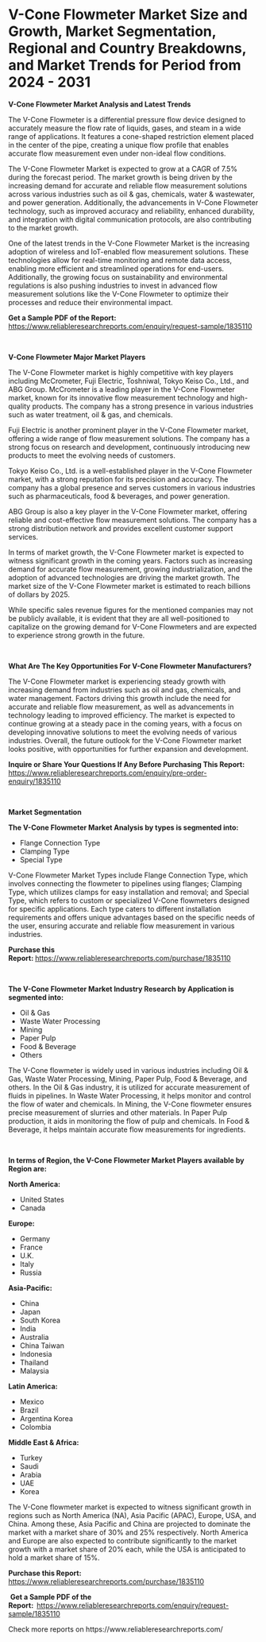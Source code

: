 <p><h1>V-Cone Flowmeter Market Size and Growth, Market Segmentation, Regional and Country Breakdowns, and Market Trends for Period from 2024 -  2031</h1></p><p><strong>V-Cone Flowmeter Market Analysis and Latest Trends</strong></p>
<p><p>The V-Cone Flowmeter is a differential pressure flow device designed to accurately measure the flow rate of liquids, gases, and steam in a wide range of applications. It features a cone-shaped restriction element placed in the center of the pipe, creating a unique flow profile that enables accurate flow measurement even under non-ideal flow conditions.</p><p>The V-Cone Flowmeter Market is expected to grow at a CAGR of 7.5% during the forecast period. The market growth is being driven by the increasing demand for accurate and reliable flow measurement solutions across various industries such as oil & gas, chemicals, water & wastewater, and power generation. Additionally, the advancements in V-Cone Flowmeter technology, such as improved accuracy and reliability, enhanced durability, and integration with digital communication protocols, are also contributing to the market growth.</p><p>One of the latest trends in the V-Cone Flowmeter Market is the increasing adoption of wireless and IoT-enabled flow measurement solutions. These technologies allow for real-time monitoring and remote data access, enabling more efficient and streamlined operations for end-users. Additionally, the growing focus on sustainability and environmental regulations is also pushing industries to invest in advanced flow measurement solutions like the V-Cone Flowmeter to optimize their processes and reduce their environmental impact.</p></p>
<p><strong>Get a Sample PDF of the Report:&nbsp;</strong> <a href="https://www.reliableresearchreports.com/enquiry/request-sample/1835110">https://www.reliableresearchreports.com/enquiry/request-sample/1835110</a></p>
<p>&nbsp;</p>
<p><strong>V-Cone Flowmeter Major Market Players</strong></p>
<p><p>The V-Cone Flowmeter market is highly competitive with key players including McCrometer, Fuji Electric, Toshniwal, Tokyo Keiso Co., Ltd., and ABG Group. McCrometer is a leading player in the V-Cone Flowmeter market, known for its innovative flow measurement technology and high-quality products. The company has a strong presence in various industries such as water treatment, oil & gas, and chemicals.</p><p>Fuji Electric is another prominent player in the V-Cone Flowmeter market, offering a wide range of flow measurement solutions. The company has a strong focus on research and development, continuously introducing new products to meet the evolving needs of customers.</p><p>Tokyo Keiso Co., Ltd. is a well-established player in the V-Cone Flowmeter market, with a strong reputation for its precision and accuracy. The company has a global presence and serves customers in various industries such as pharmaceuticals, food & beverages, and power generation.</p><p>ABG Group is also a key player in the V-Cone Flowmeter market, offering reliable and cost-effective flow measurement solutions. The company has a strong distribution network and provides excellent customer support services.</p><p>In terms of market growth, the V-Cone Flowmeter market is expected to witness significant growth in the coming years. Factors such as increasing demand for accurate flow measurement, growing industrialization, and the adoption of advanced technologies are driving the market growth. The market size of the V-Cone Flowmeter market is estimated to reach billions of dollars by 2025.</p><p>While specific sales revenue figures for the mentioned companies may not be publicly available, it is evident that they are all well-positioned to capitalize on the growing demand for V-Cone Flowmeters and are expected to experience strong growth in the future.</p></p>
<p>&nbsp;</p>
<p><strong>What Are The Key Opportunities For V-Cone Flowmeter Manufacturers?</strong></p>
<p><p>The V-Cone Flowmeter market is experiencing steady growth with increasing demand from industries such as oil and gas, chemicals, and water management. Factors driving this growth include the need for accurate and reliable flow measurement, as well as advancements in technology leading to improved efficiency. The market is expected to continue growing at a steady pace in the coming years, with a focus on developing innovative solutions to meet the evolving needs of various industries. Overall, the future outlook for the V-Cone Flowmeter market looks positive, with opportunities for further expansion and development.</p></p>
<p><strong>Inquire or Share Your Questions If Any Before Purchasing This Report:</strong> <a href="https://www.reliableresearchreports.com/enquiry/pre-order-enquiry/1835110">https://www.reliableresearchreports.com/enquiry/pre-order-enquiry/1835110</a></p>
<p>&nbsp;</p>
<p><strong>Market Segmentation</strong></p>
<p><strong>The V-Cone Flowmeter Market Analysis by types is segmented into:</strong></p>
<p><ul><li>Flange Connection Type</li><li>Clamping Type</li><li>Special Type</li></ul></p>
<p><p>V-Cone Flowmeter Market Types include Flange Connection Type, which involves connecting the flowmeter to pipelines using flanges; Clamping Type, which utilizes clamps for easy installation and removal; and Special Type, which refers to custom or specialized V-Cone flowmeters designed for specific applications. Each type caters to different installation requirements and offers unique advantages based on the specific needs of the user, ensuring accurate and reliable flow measurement in various industries.</p></p>
<p><strong>Purchase this Report:&nbsp;</strong><a href="https://www.reliableresearchreports.com/purchase/1835110">https://www.reliableresearchreports.com/purchase/1835110</a></p>
<p>&nbsp;</p>
<p><strong>The V-Cone Flowmeter Market Industry Research by Application is segmented into:</strong></p>
<p><ul><li>Oil & Gas</li><li>Waste Water Processing</li><li>Mining</li><li>Paper Pulp</li><li>Food & Beverage</li><li>Others</li></ul></p>
<p><p>The V-Cone flowmeter is widely used in various industries including Oil & Gas, Waste Water Processing, Mining, Paper Pulp, Food & Beverage, and others. In the Oil & Gas industry, it is utilized for accurate measurement of fluids in pipelines. In Waste Water Processing, it helps monitor and control the flow of water and chemicals. In Mining, the V-Cone flowmeter ensures precise measurement of slurries and other materials. In Paper Pulp production, it aids in monitoring the flow of pulp and chemicals. In Food & Beverage, it helps maintain accurate flow measurements for ingredients.</p></p>
<p>&nbsp;</p>
<p><strong>In terms of Region, the V-Cone Flowmeter Market Players available by Region are:</strong></p>
<p>
    <p> <strong> North America: </strong>
        <ul>
            <li>United States</li>
            <li>Canada</li>
        </ul>
        </p> 
    <p> <strong> Europe: </strong>
        <ul>
            <li>Germany</li>
            <li>France</li>
            <li>U.K.</li>
            <li>Italy</li>
            <li>Russia</li>
        </ul>
        </p> 
    <p> <strong> Asia-Pacific: </strong>
        <ul>
            <li>China</li>
            <li>Japan</li>
            <li>South Korea</li>
            <li>India</li>
            <li>Australia</li>
            <li>China Taiwan</li>
            <li>Indonesia</li>
            <li>Thailand</li>
            <li>Malaysia</li>
        </ul>
        </p> 
    <p> <strong> Latin America: </strong>
        <ul>
            <li>Mexico</li>
            <li>Brazil</li>
            <li>Argentina Korea</li>
            <li>Colombia</li>
        </ul>
        </p> 
    <p> <strong> Middle East & Africa: </strong>
        <ul>
            <li>Turkey</li>
            <li>Saudi</li>
            <li>Arabia</li>
            <li>UAE</li>
            <li>Korea</li>
        </ul>
    </p>
    </p>
<p><p>The V-Cone flowmeter market is expected to witness significant growth in regions such as North America (NA), Asia Pacific (APAC), Europe, USA, and China. Among these, Asia Pacific and China are projected to dominate the market with a market share of 30% and 25% respectively. North America and Europe are also expected to contribute significantly to the market growth with a market share of 20% each, while the USA is anticipated to hold a market share of 15%.</p></p>
<p><strong>Purchase this Report: </strong><a href="https://www.reliableresearchreports.com/purchase/1835110">https://www.reliableresearchreports.com/purchase/1835110</a></p>
<p>&nbsp;<strong>Get a Sample PDF of the Report:&nbsp;&nbsp;</strong><a href="https://www.reliableresearchreports.com/enquiry/request-sample/1835110">https://www.reliableresearchreports.com/enquiry/request-sample/1835110</a></p>
<p><strong></strong></p>
<p>Check more reports on https://www.reliableresearchreports.com/</p>